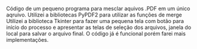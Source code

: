 Código de um pequeno programa para mesclar aquivos .PDF em um único aqruivo.
Utilizei a bibliotecas PyPDF2 para utilizar as funções de merge
Utilizei a biblioteca Tkinter para fazer uma pequena tela com botão para início do processo e apresentar as telas de seleção dos arquivos, janela do local para salvar o arquivo final.
O código já é funcional porém farei mais implementações.
